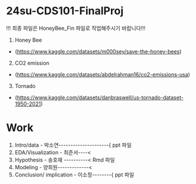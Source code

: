 # 24su-CDS101-FinalProj
!!! 최종 파일은 HoneyBee_Fin 파일로 작업해주시기 바랍니다!!!
1. Honey Bee
* (https://www.kaggle.com/datasets/m000sey/save-the-honey-bees)
2. CO2 emission
* (https://www.kaggle.com/datasets/abdelrahman16/co2-emissions-usa)
3. Tornado
* (https://www.kaggle.com/datasets/danbraswell/us-tornado-dataset-1950-2021)

# Work
1. Intro/data - 박소연---------------------{ ppt 파일
2. EDA/Visualization - 최준서----<
3. Hypothesis - 송호재 ----------< Rmd 파일 
4. Modeling - 양희원-------------<
5. Conclusion/ implication - 이소정--------{ ppt 파일
